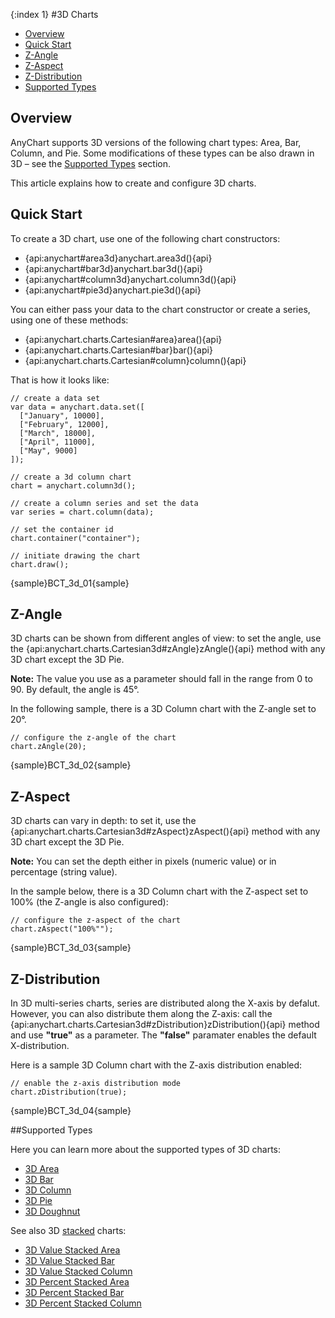 {:index 1}
#3D Charts

* [Overview](#overview)
* [Quick Start](#quick_start)
* [Z-Angle](#z_angle)
* [Z-Aspect](#z_aspect)
* [Z-Distribution](#z_distribution)
* [Supported Types](#supported_types)

## Overview

AnyChart supports 3D versions of the following chart types: Area, Bar, Column, and Pie. Some modifications of these types can be also drawn in 3D – see the [Supported Types](#supported_types) section.

This article explains how to create and configure 3D charts.


## Quick Start

To create a 3D chart, use one of the following chart constructors:
* {api:anychart#area3d}anychart.area3d(){api}
* {api:anychart#bar3d}anychart.bar3d(){api}
* {api:anychart#column3d}anychart.column3d(){api}
* {api:anychart#pie3d}anychart.pie3d(){api}

You can either pass your data to the chart constructor or create a series, using one of these methods:
* {api:anychart.charts.Cartesian#area}area(){api}
* {api:anychart.charts.Cartesian#bar}bar(){api}
* {api:anychart.charts.Cartesian#column}column(){api}

That is how it looks like:

```
// create a data set
var data = anychart.data.set([
  ["January", 10000],
  ["February", 12000],
  ["March", 18000],
  ["April", 11000],
  ["May", 9000]
]);

// create a 3d column chart
chart = anychart.column3d();

// create a column series and set the data
var series = chart.column(data);

// set the container id
chart.container("container");

// initiate drawing the chart
chart.draw();
```

{sample}BCT\_3d\_01{sample}

<a name='z_angle'></a>
## Z-Angle

3D charts can be shown from different angles of view: to set the angle, use the {api:anychart.charts.Cartesian3d#zAngle}zAngle(){api} method with any 3D chart except the 3D Pie.

**Note:** The value you use as a parameter should fall in the range from 0 to 90. By default, the angle is 45°. 

In the following sample, there is a 3D Column chart with the Z-angle set to 20°.

```
// configure the z-angle of the chart
chart.zAngle(20);
```

{sample}BCT\_3d\_02{sample}

<a name='z_aspect'></a>
## Z-Aspect

3D charts can vary in depth: to set it, use the {api:anychart.charts.Cartesian3d#zAspect}zAspect(){api} method with any 3D chart except the 3D Pie.

**Note:** You can set the depth either in pixels (numeric value) or in percentage (string value).

In the sample below, there is a 3D Column chart with the Z-aspect set to 100% (the Z-angle is also configured):

```
// configure the z-aspect of the chart
chart.zAspect("100%"");
```

{sample}BCT\_3d\_03{sample}

<a name='z_distribution'></a>
## Z-Distribution

In 3D multi-series charts, series are distributed along the X-axis by defalut. However, you can also distribute them along the Z-axis: call the {api:anychart.charts.Cartesian3d#zDistribution}zDistribution(){api} method and use **"true"** as a parameter. The **"false"** paramater enables the default X-distribution.

Here is a sample 3D Column chart with the Z-axis distribution enabled:

```
// enable the z-axis distribution mode
chart.zDistribution(true);
```

{sample}BCT\_3d\_04{sample}

##Supported Types

Here you can learn more about the supported types of 3D charts:

* [3D Area](Area_Chart)
* [3D Bar](Bar_Chart)
* [3D Column](Column_Chart)
* [3D Pie](Pie_Chart)
* [3D Doughnut](Doughnut_Chart)

See also 3D [stacked](../Stacked/Overview) charts:

* [3D Value Stacked Area](../Stacked/Value/3D_Area_Chart)
* [3D Value Stacked Bar](../Stacked/Value/3D_Bar_Chart)
* [3D Value Stacked Column](../Stacked/Value/3D_Column_Chart)
* [3D Percent Stacked Area](../Stacked/Percent/3D_Area_Chart)
* [3D Percent Stacked Bar](../Stacked/Percent/3D_Bar_Chart)
* [3D Percent Stacked Column](../Stacked/Percent/3D_Column_Chart)